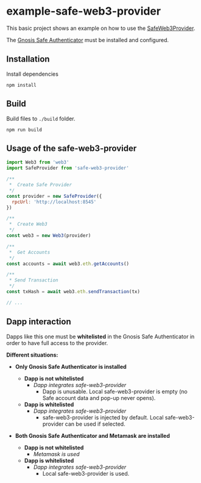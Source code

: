 # example-safe-web3-provider

This basic project shows an example on how to use the [SafeWeb3Provider](https://github.com/gnosis/safe-web3-provider).

The [Gnosis Safe Authenticator](https://github.com/gnosis/safe-browser-extension) must be installed and configured.

## Installation
Install dependencies
```
npm install
```

## Build
Build files to `./build` folder.
```
npm run build
```

## Usage of the safe-web3-provider
```js
import Web3 from 'web3'
import SafeProvider from 'safe-web3-provider'

/**
 *  Create Safe Provider
 */
const provider = new SafeProvider({
  rpcUrl: 'http://localhost:8545'
})

/**
 *  Create Web3
 */
const web3 = new Web3(provider)

/**
 *  Get Accounts
 */
const accounts = await web3.eth.getAccounts()

/**
 * Send Transaction
 */
const txHash = await web3.eth.sendTransaction(tx)

// ...

```

## Dapp interaction
Dapps like this one must be **whitelisted** in the Gnosis Safe Authenticator in order to have full access to the provider.

**Different situations:**

- **Only Gnosis Safe Authenticator is installed**
	- **Dapp is not whitelisted**
		- *Dapp integrates safe-web3-provider*
			- Dapp is unusable. Local safe-web3-provider is empty (no Safe account data and pop-up never opens).
	- **Dapp is whitelisted**
		- *Dapp integrates safe-web3-provider*
			- safe-web3-provider is injected by default. Local safe-web3-provider can be used if selected.
	
- **Both Gnosis Safe Authenticator and Metamask are installed**
	- **Dapp is not whitelisted**
		- *Metamask is used*
	- **Dapp is whitelisted**
		- *Dapp integrates safe-web3-provider*
			- Local safe-web3-provider is used.
